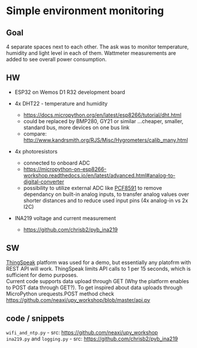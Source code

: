 # Simple environment monitoring
## Goal 
4 separate spaces next to each other. The ask was to monitor temperature, humidity and light level in each of them. Wattmeter measurements are added to see overall power consumption.

## HW
 - ESP32 on Wemos D1 R32 development board

 - 4x DHT22 - temperature and humidity
   - https://docs.micropython.org/en/latest/esp8266/tutorial/dht.html
   - could be replaced by BMP280, GY21 or similar ...cheaper, smaller, standard bus, more devices on one bus link
   - compare: http://www.kandrsmith.org/RJS/Misc/Hygrometers/calib_many.html

 - 4x photoresistors
   - connected to onboard ADC
   - https://micropython-on-esp8266-workshop.readthedocs.io/en/latest/advanced.html#analog-to-digital-converter
   - possibility to utilize external ADC like [PCF8591](https://gitlab.com/cediddi/micropython-pcf8591) to remove dependancy on built-in analog inputs, to transfer analog values over shorter distances and to reduce used input pins (4x analog-in vs 2x I2C)

 - INA219 voltage and current measurement
   - https://github.com/chrisb2/pyb_ina219

## SW
[ThingSpeak](https://thingspeak.com) platform was used for a demo, but essentially any platofrm with REST API will work. ThingSpeak limits API calls to 1 per 15 seconds, which is sufficient for demo purposes.  
 Current code supports data upload through GET (Why the platform enables to POST data through GET?). 
To get inspired about data uploads through MicroPython urequests.POST method check https://github.com/neaxi/upy_workshop/blob/master/api.py


## code / snippets
`wifi_and_ntp.py` - src: https://github.com/neaxi/upy_workshop  
`ina219.py` and `logging.py` - src: https://github.com/chrisb2/pyb_ina219

